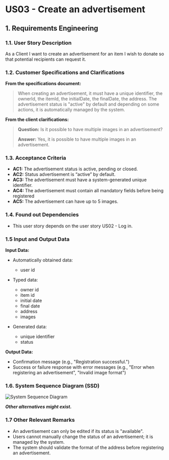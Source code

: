 # US03 - Create an advertisement

## 1. Requirements Engineering

### 1.1. User Story Description

As a Client I want to create an advertisement for an item I wish to donate so that potential recipients can request it.

### 1.2. Customer Specifications and Clarifications 

**From the specifications document:**

> When creating an advertisement, it must have a unique identifier, the ownerId, the itemId, the initialDate, the finalDate, the address.
> The advertisement status is "active" by default and depending on some actions, it is automatically managed by the system.

**From the client clarifications:**

> **Question:**
> Is it possible to have multiple images in an advertisement?
> 
> **Answer:**
> Yes, it is possible to have multiple images in an advertisement.

### 1.3. Acceptance Criteria

* **AC1:** The advertisement status is active, pending or closed.
* **AC2:** Status advertisement is “active” by default.
* **AC3:** The advertisement must have a system-generated unique identifier.
* **AC4:** The advertisement must contain all mandatory fields before being registered
* **AC5:** The advertisement can have up to 5 images. 

### 1.4. Found out Dependencies

* This user story depends on the user story US02 - Log in.

### 1.5 Input and Output Data

**Input Data:**

* Automatically obtained data:
    * user id

* Typed data:
    * owner id
    * item id
    * initial date
    * final date
    * address
    * images

* Generated data:
    * unique identifier
    * status

**Output Data:**

* Confirmation message (e.g., "Registration successful.")
* Success or failure response with error messages (e.g., "Error when registering an advertisement", "Invalid image format")

### 1.6. System Sequence Diagram (SSD)

![System Sequence Diagram](US006-SSD.svg)

**_Other alternatives might exist._**

### 1.7 Other Relevant Remarks

* An advertisement can only be edited if its status is "available".
* Users cannot manually change the status of an advertisement; it is managed by the system.
* The system should validate the format of the address before registering an advertisement.